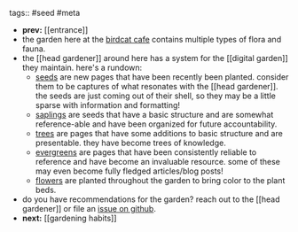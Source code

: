 tags:: #seed #meta

- **prev:** [[entrance]]
- the garden here at the [birdcat cafe](https://birdcat.cafe) contains multiple types of flora and fauna.
- the [[head gardener]] around here has a system for the [[digital garden]] they maintain. here's a rundown:
	- [seeds](seed) are new pages that have been recently been planted. consider them to be captures of what resonates with the [[head gardener]]. the seeds are just coming out of their shell, so they may be a little sparse with information and formatting!
	- [saplings](sapling) are seeds that have a basic structure and are somewhat reference-able and have been organized for future accountability.
	- [trees](tree) are pages that have some additions to basic structure and are presentable. they have become trees of knowledge.
	- [evergreens](evergreen) are pages that have been consistently reliable to reference and have become an invaluable resource. some of these may even become fully fledged articles/blog posts!
	- [flowers](flower) are planted throughout the garden to bring color to the plant beds.
- do you have recommendations for the garden? reach out to the [[head gardener]] or file an [issue on github](https://github.com/TacoWolf/garden/issues).
- **next:** [[gardening habits]]